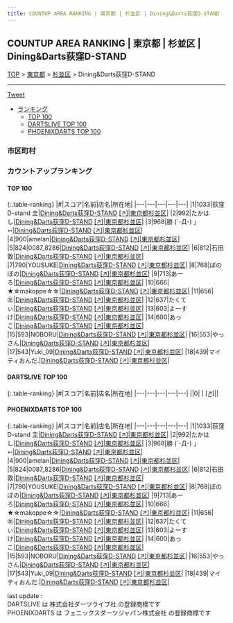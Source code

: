 ```yaml
---
title: COUNTUP AREA RANKING | 東京都 | 杉並区 | Dining&Darts荻窪D-STAND
---
```

## COUNTUP AREA RANKING | 東京都 | 杉並区 | Dining&Darts荻窪D-STAND

[TOP](/darts/rank/) > [東京都](/darts/rank/東京都/) > [杉並区](/darts/rank/東京都/杉並区/) > Dining&Darts荻窪D-STAND

___

<a href="https://twitter.com/share?ref_src=twsrc%5Etfw" data-text="COUNTUP AREA RANKING | 東京都杉並区Dining&Darts荻窪D-STAND" class="twitter-share-button" data-hashtags="DARTSLIVE,PHOENIXDARTS,darts,ダーツ" data-show-count="false">Tweet</a>

* [ランキング](#カウントアップランキング)
    * [TOP 100](#top-100)
    * [DARTSLIVE TOP 100](#dartslive-top-100)
    * [PHOENIXDARTS TOP 100](#phoenixdarts-top-100)

### 市区町村

<ul>

</ul>

### カウントアップランキング

#### TOP 100



{:.table-ranking}
|#|スコア|名前|店名|所在地|
|---|---|---|---|---|
|1|1033|<span class="rank-name-pd">荻窪D-stand 圭</span>|<a href="/darts/rank/shops/83578.html">Dining&Darts荻窪D-STAND</a> <a href="https://vs.phoenixdarts.com/jp/shop/shopDetailInfo/s_83578?s_seq=83578">[↗]</a>|<a href="/darts/rank/東京都/杉並区">東京都杉並区</a>|
|2|992|<span class="rank-name-pd">たかはし</span>|<a href="/darts/rank/shops/83578.html">Dining&Darts荻窪D-STAND</a> <a href="https://vs.phoenixdarts.com/jp/shop/shopDetailInfo/s_83578?s_seq=83578">[↗]</a>|<a href="/darts/rank/東京都/杉並区">東京都杉並区</a>|
|3|968|<span class="rank-name-pd">勝  (´･Д･) 」➳</span>|<a href="/darts/rank/shops/83578.html">Dining&Darts荻窪D-STAND</a> <a href="https://vs.phoenixdarts.com/jp/shop/shopDetailInfo/s_83578?s_seq=83578">[↗]</a>|<a href="/darts/rank/東京都/杉並区">東京都杉並区</a>|
|4|900|<span class="rank-name-pd">amelan</span>|<a href="/darts/rank/shops/83578.html">Dining&Darts荻窪D-STAND</a> <a href="https://vs.phoenixdarts.com/jp/shop/shopDetailInfo/s_83578?s_seq=83578">[↗]</a>|<a href="/darts/rank/東京都/杉並区">東京都杉並区</a>|
|5|824|<span class="rank-name-pd">0087_8286</span>|<a href="/darts/rank/shops/83578.html">Dining&Darts荻窪D-STAND</a> <a href="https://vs.phoenixdarts.com/jp/shop/shopDetailInfo/s_83578?s_seq=83578">[↗]</a>|<a href="/darts/rank/東京都/杉並区">東京都杉並区</a>|
|6|812|<span class="rank-name-pd">石田 敦</span>|<a href="/darts/rank/shops/83578.html">Dining&Darts荻窪D-STAND</a> <a href="https://vs.phoenixdarts.com/jp/shop/shopDetailInfo/s_83578?s_seq=83578">[↗]</a>|<a href="/darts/rank/東京都/杉並区">東京都杉並区</a>|
|7|790|<span class="rank-name-pd">YOUSUKE</span>|<a href="/darts/rank/shops/83578.html">Dining&Darts荻窪D-STAND</a> <a href="https://vs.phoenixdarts.com/jp/shop/shopDetailInfo/s_83578?s_seq=83578">[↗]</a>|<a href="/darts/rank/東京都/杉並区">東京都杉並区</a>|
|8|768|<span class="rank-name-pd">ぼのぼの</span>|<a href="/darts/rank/shops/83578.html">Dining&Darts荻窪D-STAND</a> <a href="https://vs.phoenixdarts.com/jp/shop/shopDetailInfo/s_83578?s_seq=83578">[↗]</a>|<a href="/darts/rank/東京都/杉並区">東京都杉並区</a>|
|9|713|<span class="rank-name-pd">あーろ</span>|<a href="/darts/rank/shops/83578.html">Dining&Darts荻窪D-STAND</a> <a href="https://vs.phoenixdarts.com/jp/shop/shopDetailInfo/s_83578?s_seq=83578">[↗]</a>|<a href="/darts/rank/東京都/杉並区">東京都杉並区</a>|
|10|666|<span class="rank-name-pd">★☆makoppe☆☆</span>|<a href="/darts/rank/shops/83578.html">Dining&Darts荻窪D-STAND</a> <a href="https://vs.phoenixdarts.com/jp/shop/shopDetailInfo/s_83578?s_seq=83578">[↗]</a>|<a href="/darts/rank/東京都/杉並区">東京都杉並区</a>|
|11|656|<span class="rank-name-pd">㊧</span>|<a href="/darts/rank/shops/83578.html">Dining&Darts荻窪D-STAND</a> <a href="https://vs.phoenixdarts.com/jp/shop/shopDetailInfo/s_83578?s_seq=83578">[↗]</a>|<a href="/darts/rank/東京都/杉並区">東京都杉並区</a>|
|12|637|<span class="rank-name-pd">たくてぃ</span>|<a href="/darts/rank/shops/83578.html">Dining&Darts荻窪D-STAND</a> <a href="https://vs.phoenixdarts.com/jp/shop/shopDetailInfo/s_83578?s_seq=83578">[↗]</a>|<a href="/darts/rank/東京都/杉並区">東京都杉並区</a>|
|13|603|<span class="rank-name-pd">よーすけ</span>|<a href="/darts/rank/shops/83578.html">Dining&Darts荻窪D-STAND</a> <a href="https://vs.phoenixdarts.com/jp/shop/shopDetailInfo/s_83578?s_seq=83578">[↗]</a>|<a href="/darts/rank/東京都/杉並区">東京都杉並区</a>|
|14|600|<span class="rank-name-pd">あっこ</span>|<a href="/darts/rank/shops/83578.html">Dining&Darts荻窪D-STAND</a> <a href="https://vs.phoenixdarts.com/jp/shop/shopDetailInfo/s_83578?s_seq=83578">[↗]</a>|<a href="/darts/rank/東京都/杉並区">東京都杉並区</a>|
|15|593|<span class="rank-name-pd">NOBORU</span>|<a href="/darts/rank/shops/83578.html">Dining&Darts荻窪D-STAND</a> <a href="https://vs.phoenixdarts.com/jp/shop/shopDetailInfo/s_83578?s_seq=83578">[↗]</a>|<a href="/darts/rank/東京都/杉並区">東京都杉並区</a>|
|16|553|<span class="rank-name-pd">やっさん</span>|<a href="/darts/rank/shops/83578.html">Dining&Darts荻窪D-STAND</a> <a href="https://vs.phoenixdarts.com/jp/shop/shopDetailInfo/s_83578?s_seq=83578">[↗]</a>|<a href="/darts/rank/東京都/杉並区">東京都杉並区</a>|
|17|543|<span class="rank-name-pd">Yuki_09</span>|<a href="/darts/rank/shops/83578.html">Dining&Darts荻窪D-STAND</a> <a href="https://vs.phoenixdarts.com/jp/shop/shopDetailInfo/s_83578?s_seq=83578">[↗]</a>|<a href="/darts/rank/東京都/杉並区">東京都杉並区</a>|
|18|439|<span class="rank-name-pd">マイティおんだ.</span>|<a href="/darts/rank/shops/83578.html">Dining&Darts荻窪D-STAND</a> <a href="https://vs.phoenixdarts.com/jp/shop/shopDetailInfo/s_83578?s_seq=83578">[↗]</a>|<a href="/darts/rank/東京都/杉並区">東京都杉並区</a>|


#### DARTSLIVE TOP 100



{:.table-ranking}
|#|スコア|名前|店名|所在地|
|---|---|---|---|---|
||0|<span class="rank-name-dl"> </span>|<a href="/darts/rank/shops/.html"></a> <a href="">[↗]</a>|<a href="/darts/rank//"></a>|


#### PHOENIXDARTS TOP 100



{:.table-ranking}
|#|スコア|名前|店名|所在地|
|---|---|---|---|---|
|1|1033|<span class="rank-name-pd">荻窪D-stand 圭</span>|<a href="/darts/rank/shops/83578.html">Dining&Darts荻窪D-STAND</a> <a href="https://vs.phoenixdarts.com/jp/shop/shopDetailInfo/s_83578?s_seq=83578">[↗]</a>|<a href="/darts/rank/東京都/杉並区">東京都杉並区</a>|
|2|992|<span class="rank-name-pd">たかはし</span>|<a href="/darts/rank/shops/83578.html">Dining&Darts荻窪D-STAND</a> <a href="https://vs.phoenixdarts.com/jp/shop/shopDetailInfo/s_83578?s_seq=83578">[↗]</a>|<a href="/darts/rank/東京都/杉並区">東京都杉並区</a>|
|3|968|<span class="rank-name-pd">勝  (´･Д･) 」➳</span>|<a href="/darts/rank/shops/83578.html">Dining&Darts荻窪D-STAND</a> <a href="https://vs.phoenixdarts.com/jp/shop/shopDetailInfo/s_83578?s_seq=83578">[↗]</a>|<a href="/darts/rank/東京都/杉並区">東京都杉並区</a>|
|4|900|<span class="rank-name-pd">amelan</span>|<a href="/darts/rank/shops/83578.html">Dining&Darts荻窪D-STAND</a> <a href="https://vs.phoenixdarts.com/jp/shop/shopDetailInfo/s_83578?s_seq=83578">[↗]</a>|<a href="/darts/rank/東京都/杉並区">東京都杉並区</a>|
|5|824|<span class="rank-name-pd">0087_8286</span>|<a href="/darts/rank/shops/83578.html">Dining&Darts荻窪D-STAND</a> <a href="https://vs.phoenixdarts.com/jp/shop/shopDetailInfo/s_83578?s_seq=83578">[↗]</a>|<a href="/darts/rank/東京都/杉並区">東京都杉並区</a>|
|6|812|<span class="rank-name-pd">石田 敦</span>|<a href="/darts/rank/shops/83578.html">Dining&Darts荻窪D-STAND</a> <a href="https://vs.phoenixdarts.com/jp/shop/shopDetailInfo/s_83578?s_seq=83578">[↗]</a>|<a href="/darts/rank/東京都/杉並区">東京都杉並区</a>|
|7|790|<span class="rank-name-pd">YOUSUKE</span>|<a href="/darts/rank/shops/83578.html">Dining&Darts荻窪D-STAND</a> <a href="https://vs.phoenixdarts.com/jp/shop/shopDetailInfo/s_83578?s_seq=83578">[↗]</a>|<a href="/darts/rank/東京都/杉並区">東京都杉並区</a>|
|8|768|<span class="rank-name-pd">ぼのぼの</span>|<a href="/darts/rank/shops/83578.html">Dining&Darts荻窪D-STAND</a> <a href="https://vs.phoenixdarts.com/jp/shop/shopDetailInfo/s_83578?s_seq=83578">[↗]</a>|<a href="/darts/rank/東京都/杉並区">東京都杉並区</a>|
|9|713|<span class="rank-name-pd">あーろ</span>|<a href="/darts/rank/shops/83578.html">Dining&Darts荻窪D-STAND</a> <a href="https://vs.phoenixdarts.com/jp/shop/shopDetailInfo/s_83578?s_seq=83578">[↗]</a>|<a href="/darts/rank/東京都/杉並区">東京都杉並区</a>|
|10|666|<span class="rank-name-pd">★☆makoppe☆☆</span>|<a href="/darts/rank/shops/83578.html">Dining&Darts荻窪D-STAND</a> <a href="https://vs.phoenixdarts.com/jp/shop/shopDetailInfo/s_83578?s_seq=83578">[↗]</a>|<a href="/darts/rank/東京都/杉並区">東京都杉並区</a>|
|11|656|<span class="rank-name-pd">㊧</span>|<a href="/darts/rank/shops/83578.html">Dining&Darts荻窪D-STAND</a> <a href="https://vs.phoenixdarts.com/jp/shop/shopDetailInfo/s_83578?s_seq=83578">[↗]</a>|<a href="/darts/rank/東京都/杉並区">東京都杉並区</a>|
|12|637|<span class="rank-name-pd">たくてぃ</span>|<a href="/darts/rank/shops/83578.html">Dining&Darts荻窪D-STAND</a> <a href="https://vs.phoenixdarts.com/jp/shop/shopDetailInfo/s_83578?s_seq=83578">[↗]</a>|<a href="/darts/rank/東京都/杉並区">東京都杉並区</a>|
|13|603|<span class="rank-name-pd">よーすけ</span>|<a href="/darts/rank/shops/83578.html">Dining&Darts荻窪D-STAND</a> <a href="https://vs.phoenixdarts.com/jp/shop/shopDetailInfo/s_83578?s_seq=83578">[↗]</a>|<a href="/darts/rank/東京都/杉並区">東京都杉並区</a>|
|14|600|<span class="rank-name-pd">あっこ</span>|<a href="/darts/rank/shops/83578.html">Dining&Darts荻窪D-STAND</a> <a href="https://vs.phoenixdarts.com/jp/shop/shopDetailInfo/s_83578?s_seq=83578">[↗]</a>|<a href="/darts/rank/東京都/杉並区">東京都杉並区</a>|
|15|593|<span class="rank-name-pd">NOBORU</span>|<a href="/darts/rank/shops/83578.html">Dining&Darts荻窪D-STAND</a> <a href="https://vs.phoenixdarts.com/jp/shop/shopDetailInfo/s_83578?s_seq=83578">[↗]</a>|<a href="/darts/rank/東京都/杉並区">東京都杉並区</a>|
|16|553|<span class="rank-name-pd">やっさん</span>|<a href="/darts/rank/shops/83578.html">Dining&Darts荻窪D-STAND</a> <a href="https://vs.phoenixdarts.com/jp/shop/shopDetailInfo/s_83578?s_seq=83578">[↗]</a>|<a href="/darts/rank/東京都/杉並区">東京都杉並区</a>|
|17|543|<span class="rank-name-pd">Yuki_09</span>|<a href="/darts/rank/shops/83578.html">Dining&Darts荻窪D-STAND</a> <a href="https://vs.phoenixdarts.com/jp/shop/shopDetailInfo/s_83578?s_seq=83578">[↗]</a>|<a href="/darts/rank/東京都/杉並区">東京都杉並区</a>|
|18|439|<span class="rank-name-pd">マイティおんだ.</span>|<a href="/darts/rank/shops/83578.html">Dining&Darts荻窪D-STAND</a> <a href="https://vs.phoenixdarts.com/jp/shop/shopDetailInfo/s_83578?s_seq=83578">[↗]</a>|<a href="/darts/rank/東京都/杉並区">東京都杉並区</a>|


<div class="footer border-top border-gray-light mt-5 pt-3 text-right text-gray">
    last update : <span style="font-weight: italic" id="foot_last_modified"></span><br />
    DARTSLIVE は 株式会社ダーツライブ社 の登録商標です<br />
    PHOENIXDARTS は フェニックスダーツジャパン株式会社 の登録商標です<br />
</div>

<script src="https://cdnjs.cloudflare.com/ajax/libs/jquery.tablesorter/2.31.3/js/jquery.tablesorter.min.js" integrity="sha512-qzgd5cYSZcosqpzpn7zF2ZId8f/8CHmFKZ8j7mU4OUXTNRd5g+ZHBPsgKEwoqxCtdQvExE5LprwwPAgoicguNg==" crossorigin="anonymous" referrerpolicy="no-referrer"></script>
<link rel="stylesheet" href="https://cdnjs.cloudflare.com/ajax/libs/jquery.tablesorter/2.31.3/css/theme.default.min.css" integrity="sha512-wghhOJkjQX0Lh3NSWvNKeZ0ZpNn+SPVXX1Qyc9OCaogADktxrBiBdKGDoqVUOyhStvMBmJQ8ZdMHiR3wuEq8+w==" crossorigin="anonymous" referrerpolicy="no-referrer" />
<script>
$(function() {
    $(".table-ranking").tablesorter({sortList:[[0, 0]]});
    $("#foot_last_modified").text(formatDate(new Date(document.lastModified), 'yyyy-MM-dd HH:mm:ss'));
});
</script>

<script async src="https://platform.twitter.com/widgets.js" charset="utf-8"></script>